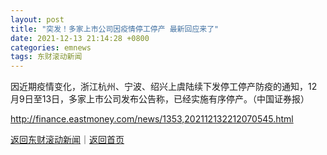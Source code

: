 ```yaml
---
layout: post
title: "突发！多家上市公司因疫情停工停产 最新回应来了"
date: 2021-12-13 21:14:28 +0800
categories: emnews
tags: 东财滚动新闻
---
```


因近期疫情变化，浙江杭州、宁波、绍兴上虞陆续下发停工停产防疫的通知，12月9日至13日，多家上市公司发布公告称，已经实施有序停产。（中国证券报）

<http://finance.eastmoney.com/news/1353,202112132212070545.html>

[返回东财滚动新闻](//finews.withounder.com/emnews/)｜[返回首页](//finews.withounder.com/)